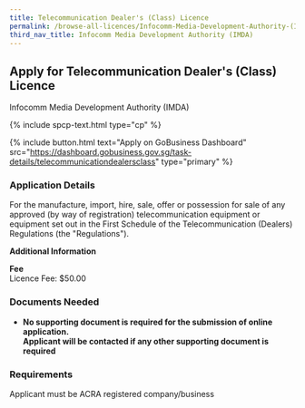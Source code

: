 ```yaml
---
title: Telecommunication Dealer's (Class) Licence
permalink: /browse-all-licences/Infocomm-Media-Development-Authority-(IMDA)/Telecommunication-Dealers-(Class)-Licence
third_nav_title: Infocomm Media Development Authority (IMDA)
---
```


## Apply for Telecommunication Dealer's (Class) Licence

Infocomm Media Development Authority (IMDA)

{% include spcp-text.html type="cp" %}

{% include button.html text="Apply on GoBusiness Dashboard" src="https://dashboard.gobusiness.gov.sg/task-details/telecommunicationdealersclass" type="primary" %}

<H3>Application Details</H3>

<p>For the manufacture, import, hire, sale, offer or possession for sale of any approved (by way of registration) telecommunication equipment or equipment set out in the First Schedule of the Telecommunication (Dealers) Regulations (the "Regulations").</p>

<strong>Additional Information</strong>

<p><strong>Fee<br /></strong>Licence Fee: $50.00</p>

<H3>Documents Needed</H3>

<ul>
<li><strong>No supporting document is required for the submission of online application.<br>Applicant will be contacted if any other supporting document is required</strong></li>
</ul>

<H3>Requirements</H3>

Applicant must be ACRA registered company/business

